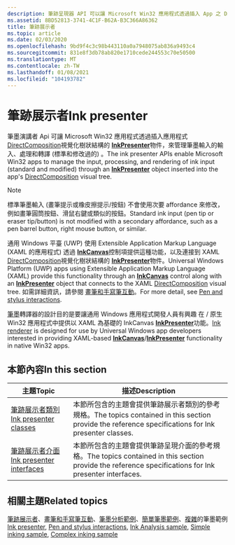 ```yaml
---
description: 筆跡呈現器 API 可以讓 Microsoft Win32 應用程式透過插入 App 之 DirectComposition 視覺化樹狀結構的 InkPresenter 物件，來管理筆跡輸入 (標準和已修改) 的輸入、處理及轉換。
ms.assetid: 8BD52813-3741-4C1F-B62A-B3C366A86362
title: 筆跡展示者
ms.topic: article
ms.date: 02/03/2020
ms.openlocfilehash: 9bd9f4c3c98b443110a0a7948075ab836a9493c4
ms.sourcegitcommit: 831e8f3db78ab820e1710cede244553c70e50500
ms.translationtype: MT
ms.contentlocale: zh-TW
ms.lasthandoff: 01/08/2021
ms.locfileid: "104193782"
---
```

# <a name="ink-presenter"></a><span data-ttu-id="02c2f-103">筆跡展示者</span><span class="sxs-lookup"><span data-stu-id="02c2f-103">Ink presenter</span></span>

<span data-ttu-id="02c2f-104">筆墨演講者 Api 可讓 Microsoft Win32 應用程式透過插入應用程式 [DirectComposition](../directcomp/directcomposition-portal.md)視覺化樹狀結構的 [**InkPresenter**](/uwp/api/windows.ui.input.inking.inkpresenter)物件，來管理筆墨輸入的輸入、處理和轉譯 (標準和修改過的) 。</span><span class="sxs-lookup"><span data-stu-id="02c2f-104">The ink presenter APIs enable Microsoft Win32 apps to manage the input, processing, and rendering of ink input (standard and modified) through an [**InkPresenter**](/uwp/api/windows.ui.input.inking.inkpresenter) object inserted into the app's [DirectComposition](../directcomp/directcomposition-portal.md) visual tree.</span></span>

> [!Note]
>
> <span data-ttu-id="02c2f-105">標準筆墨輸入 (畫筆提示或橡皮擦提示/按鈕) 不會使用次要 affordance 來修改，例如畫筆圓筒按鈕、滑鼠右鍵或類似的按鈕。</span><span class="sxs-lookup"><span data-stu-id="02c2f-105">Standard ink input (pen tip or eraser tip/button) is not modified with a secondary affordance, such as a pen barrel button, right mouse button, or similar.</span></span>

<span data-ttu-id="02c2f-106">通用 Windows 平臺 (UWP) 使用 Extensible Application Markup Language (XAML 的應用程式) 透過 [**InkCanvas**](/uwp/api/Windows.UI.Xaml.Controls.InkCanvas)控制項提供這種功能，以及連接到 XAML [DirectComposition](../directcomp/directcomposition-portal.md)視覺化樹狀結構的 [**InkPresenter**](/uwp/api/windows.ui.input.inking.inkpresenter)物件。</span><span class="sxs-lookup"><span data-stu-id="02c2f-106">Universal Windows Platform (UWP) apps using Extensible Application Markup Language (XAML) provide this functionality through an [**InkCanvas**](/uwp/api/Windows.UI.Xaml.Controls.InkCanvas) control along with an [**InkPresenter**](/uwp/api/windows.ui.input.inking.inkpresenter) object that connects to the XAML [DirectComposition](../directcomp/directcomposition-portal.md) visual tree.</span></span> <span data-ttu-id="02c2f-107">如需詳細資訊，請參閱 [畫筆和手寫筆互動](/windows/uwp/design/input/pen-and-stylus-interactions)。</span><span class="sxs-lookup"><span data-stu-id="02c2f-107">For more detail, see [Pen and stylus interactions](/windows/uwp/design/input/pen-and-stylus-interactions).</span></span>

<span data-ttu-id="02c2f-108">[筆墨](ink-renderer.md)轉譯器的設計目的是要讓通用 Windows 應用程式開發人員有興趣 [](/uwp/api/Windows.UI.Xaml.Controls.InkCanvas)在 / 原生 Win32 應用程式中提供以 XAML 為基礎的 InkCanvas [**InkPresenter**](/uwp/api/windows.ui.input.inking.inkpresenter)功能。</span><span class="sxs-lookup"><span data-stu-id="02c2f-108">[Ink renderer](ink-renderer.md) is designed for use by Universal Windows app developers interested in providing XAML-based [**InkCanvas**](/uwp/api/Windows.UI.Xaml.Controls.InkCanvas)/[**InkPresenter**](/uwp/api/windows.ui.input.inking.inkpresenter) functionality in native Win32 apps.</span></span>

## <a name="in-this-section"></a><span data-ttu-id="02c2f-109">本節內容</span><span class="sxs-lookup"><span data-stu-id="02c2f-109">In this section</span></span>



| <span data-ttu-id="02c2f-110">主題</span><span class="sxs-lookup"><span data-stu-id="02c2f-110">Topic</span></span>                                                               | <span data-ttu-id="02c2f-111">描述</span><span class="sxs-lookup"><span data-stu-id="02c2f-111">Description</span></span>                                                                                                         |
|---------------------------------------------------------------------|---------------------------------------------------------------------------------------------------------------------|
| [<span data-ttu-id="02c2f-112">筆跡展示者類別</span><span class="sxs-lookup"><span data-stu-id="02c2f-112">Ink presenter classes</span></span>](ink-presenter-classes.md)<br/>       | <span data-ttu-id="02c2f-113">本節所包含的主題會提供筆跡展示者類別的參考規格。</span><span class="sxs-lookup"><span data-stu-id="02c2f-113">The topics contained in this section provide the reference specifications for Ink presenter classes.</span></span> <br/>    |
| [<span data-ttu-id="02c2f-114">筆跡展示者介面</span><span class="sxs-lookup"><span data-stu-id="02c2f-114">Ink presenter interfaces</span></span>](ink-presenter-interfaces.md)<br/> | <span data-ttu-id="02c2f-115">本節所包含的主題會提供筆跡呈現介面的參考規格。</span><span class="sxs-lookup"><span data-stu-id="02c2f-115">The topics contained in this section provide the reference specifications for Ink presenter interfaces.</span></span> <br/> |



 

## <a name="related-topics"></a><span data-ttu-id="02c2f-116">相關主題</span><span class="sxs-lookup"><span data-stu-id="02c2f-116">Related topics</span></span>

<span data-ttu-id="02c2f-117">[筆跡展示者](ink-presenter.md)、[畫筆和手寫筆互動](/windows/uwp/design/input/pen-and-stylus-interactions)、[筆墨分析範例](/samples/microsoft/windows-universal-samples/inkanalysis/)、[簡單筆墨範例](/samples/microsoft/windows-universal-samples/simpleink/)、[複雜](/samples/microsoft/windows-universal-samples/complexink/)的筆墨範例</span><span class="sxs-lookup"><span data-stu-id="02c2f-117">[Ink presenter](ink-presenter.md), [Pen and stylus interactions](/windows/uwp/design/input/pen-and-stylus-interactions), [Ink Analysis sample](/samples/microsoft/windows-universal-samples/inkanalysis/), [Simple inking sample](/samples/microsoft/windows-universal-samples/simpleink/), [Complex inking sample](/samples/microsoft/windows-universal-samples/complexink/)</span></span>
